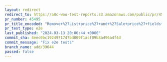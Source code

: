 ```yaml
---
layout: redirect
redirect_to: https://a8c-woo-test-reports.s3.amazonaws.com/public/pr/45495/e2e/index.html
pr_number: 45495
pr_title_encoded: "Remove+%27List+price%27+and+%27Sale+price%27+fields+from+the+General+tab"
pr_test_type: e2e
last_published: "2024-03-13 20:06:44 +0000"
commit_sha: 4eec0bc1924971747bd009f1acf09b8a496a4f4d
commit_message: "Fix e2e tests"
branch_name: add/39644
passed: false
---
```


